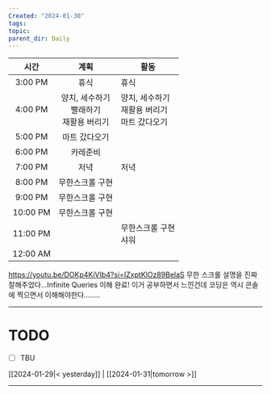 ```yaml
---
Created: "2024-01-30"
tags: 
topic: 
parent_dir: Daily
---
```

| 시간 | 계획 | 활동 |
| :--: | :--: | ---- |
| 3:00 PM | 휴식 | 휴식 |
| 4:00 PM | 양치, 세수하기<br>빨래하기<br>재활용 버리기 | 양치, 세수하기<br>재활용 버리기<br>마트 갔다오기 |
| 5:00 PM | 마트 갔다오기 |  |
| 6:00 PM | 카레준비 |  |
| 7:00 PM | 저녁 | 저녁 |
| 8:00 PM | 무한스크롤 구현 |  |
| 9:00 PM | 무한스크롤 구현 |  |
| 10:00 PM | 무한스크롤 구현 |  |
| 11:00 PM |  | 무한스크롤 구현<br>샤워 |
| 12:00 AM |  |  |
https://youtu.be/DOKp4KiVIb4?si=IZxptKlOz89BelaS
무한 스크롤 설명을 진짜 잘해주었다...Infinite Queries 이해 완료! 
이거 공부하면서 느낀건데 코딩은 역시 콘솔에 찍으면서 이해해야한다........

----
# TODO
- [ ] TBU 
  
[[2024-01-29|< yesterday]] | [[2024-01-31|tomorrow >]]  
  
---  
